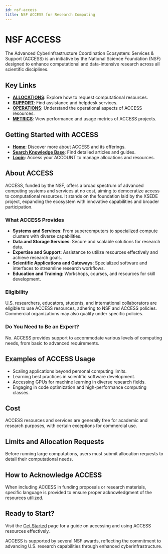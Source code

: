 ```yaml
---
id: nsf-access
title: NSF ACCESS for Research Computing
---
```


# NSF ACCESS

The Advanced Cyberinfrastructure Coordination Ecosystem: Services & Support (ACCESS) is an initiative by the National Science Foundation (NSF) designed to enhance computational and data-intensive research across all scientific disciplines.

## Key Links
- **[ALLOCATIONS](https://allocations.access-ci.org/)**: Explore how to request computational resources.
- **[SUPPORT](https://support.access-ci.org/)**: Find assistance and helpdesk services.
- **[OPERATIONS](https://operations.access-ci.org/)**: Understand the operational aspects of ACCESS resources.
- **[METRICS](https://metrics.access-ci.org/)**: View performance and usage metrics of ACCESS projects.

## Getting Started with ACCESS
- **[Home](https://access-ci.org/)**: Discover more about ACCESS and its offerings.
- **[Search Knowledge Base](https://support.access-ci.org/knowledge-base)**: Find detailed articles and guides.
- **[Login](https://access-ci.org/)**: Access your ACCOUNT to manage allocations and resources.

## About ACCESS
ACCESS, funded by the NSF, offers a broad spectrum of advanced computing systems and services at no cost, aiming to democratize access to computational resources. It stands on the foundation laid by the XSEDE project, expanding the ecosystem with innovative capabilities and broader participation.

### What ACCESS Provides
- **Systems and Services**: From supercomputers to specialized compute clusters with diverse capabilities.
- **Data and Storage Services**: Secure and scalable solutions for research data.
- **Expertise and Support**: Assistance to utilize resources effectively and achieve research goals.
- **Scientific Applications and Gateways**: Specialized software and interfaces to streamline research workflows.
- **Education and Training**: Workshops, courses, and resources for skill development.

### Eligibility
U.S. researchers, educators, students, and international collaborators are eligible to use ACCESS resources, adhering to NSF and ACCESS policies. Commercial organizations may also qualify under specific policies.

### Do You Need to Be an Expert?
No. ACCESS provides support to accommodate various levels of computing needs, from basic to advanced requirements.

## Examples of ACCESS Usage
- Scaling applications beyond personal computing limits.
- Learning best practices in scientific software development.
- Accessing GPUs for machine learning in diverse research fields.
- Engaging in code optimization and high-performance computing classes.

## Cost
ACCESS resources and services are generally free for academic and research purposes, with certain exceptions for commercial use.

## Limits and Allocation Requests
Before running large computations, users must submit allocation requests to detail their computational needs.

## How to Acknowledge ACCESS
When including ACCESS in funding proposals or research materials, specific language is provided to ensure proper acknowledgment of the resources utilized.

## Ready to Start?
Visit the [Get Started](https://access-ci.org/about/get-started/) page for a guide on accessing and using ACCESS resources effectively.

ACCESS is supported by several NSF awards, reflecting the commitment to advancing U.S. research capabilities through enhanced cyberinfrastructure.
